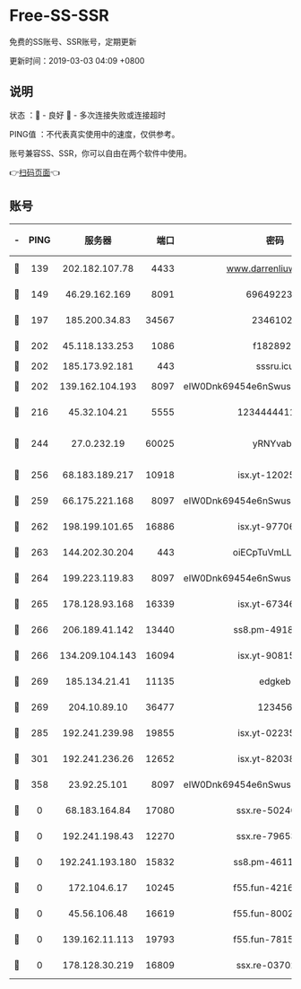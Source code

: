 # Free-SS-SSR

免费的SS账号、SSR账号，定期更新

更新时间：2019-03-03 04:09 +0800

## 说明

状态     ：🙂 - 良好 🙁 - 多次连接失败或连接超时

PING值   ：不代表真实使用中的速度，仅供参考。

账号兼容SS、SSR，你可以自由在两个软件中使用。

👉[扫码页面](https://liesauer.github.io/free-ss-ssr.github.io/)👈

## 账号

|-|PING|服务器|端口|密码|加密方式|区域|
|:----:|:----:|:-----:|-----:|:----:|:----:|:----:|
|🙂|139|202.182.107.78|4433|www.darrenliuwei.com|aes-256-cfb|JP|
|🙂|149|46.29.162.169|8091|6964922356|aes-256-cfb|RU|
|🙂|197|185.200.34.83|34567|23461023|aes-256-cfb|US|
|🙂|202|45.118.133.253|1086|f1828920|aes-256-cfb|SG|
|🙂|202|185.173.92.181|443|sssru.icu|rc4-md5|RU|
|🙂|202|139.162.104.193|8097|eIW0Dnk69454e6nSwuspv9DmS201tQ0D|aes-256-cfb|JP|
|🙂|216|45.32.104.21|5555|1234444411111|aes-256-cfb|SG|
|🙂|244|27.0.232.19|60025|yRNYvabB|xchacha20-ietf-poly1305|HK|
|🙂|256|68.183.189.217|10918|isx.yt-12025761|aes-256-cfb|SG|
|🙂|259|66.175.221.168|8097|eIW0Dnk69454e6nSwuspv9DmS201tQ0D|aes-256-cfb|US|
|🙂|262|198.199.101.65|16886|isx.yt-97706570|aes-256-cfb|US|
|🙂|263|144.202.30.204|443|oiECpTuVmLLxk4Ts|aes-256-cfb|US|
|🙂|264|199.223.119.83|8097|eIW0Dnk69454e6nSwuspv9DmS201tQ0D|aes-256-cfb|US|
|🙂|265|178.128.93.168|16339|isx.yt-67346063|aes-256-cfb|SG|
|🙂|266|206.189.41.142|13440|ss8.pm-49181075|aes-256-cfb|SG|
|🙂|266|134.209.104.143|16094|isx.yt-90815095|aes-256-cfb|SG|
|🙂|269|185.134.21.41|11135|edgkeb|aes-256-cfb|GB|
|🙂|269|204.10.89.10|36477|123456|aes-256-cfb|US|
|🙂|285|192.241.239.98|19855|isx.yt-02235156|aes-256-cfb|US|
|🙂|301|192.241.236.26|12652|isx.yt-82038040|aes-256-cfb|US|
|🙂|358|23.92.25.101|8097|eIW0Dnk69454e6nSwuspv9DmS201tQ0D|aes-256-cfb|US|
|🙁|0|68.183.164.84|17080|ssx.re-50240519|aes-256-cfb|US|
|🙁|0|192.241.198.43|12270|ssx.re-79653159|aes-256-cfb|US|
|🙁|0|192.241.193.180|15832|ss8.pm-46115453|aes-256-cfb|US|
|🙁|0|172.104.6.17|10245|f55.fun-42164913|aes-256-cfb|US|
|🙁|0|45.56.106.48|16619|f55.fun-80021142|aes-256-cfb|US|
|🙁|0|139.162.11.113|19793|f55.fun-78151290|aes-256-cfb|SG|
|🙁|0|178.128.30.219|16809|ssx.re-03702185|aes-256-cfb|SG|

